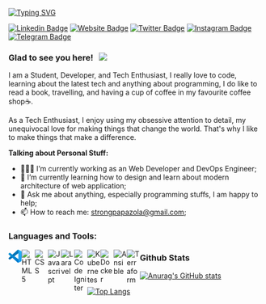 [![Typing SVG](https://readme-typing-svg.herokuapp.com/?lines=Hello+There!;My+Name+is+Bintang+👋)](https://git.io/typing-svg)

[![Linkedin Badge](https://img.shields.io/badge/-LinkedIn-0e76a8?style=flat-square&logo=Linkedin&logoColor=white)](https://www.linkedin.com/in/muhammad-bintang-cahya-putra/)
[![Website Badge](https://img.shields.io/badge/Website-3b5998?style=flat-square&logo=google-chrome&logoColor=white)](https://strongpapazola.github.io)
[![Twitter Badge](https://img.shields.io/badge/-Twitter-00acee?style=flat-square&logo=Twitter&logoColor=white)](https://twitter.com/strongpapazola)
[![Instagram Badge](https://img.shields.io/badge/-Instagram-e4405f?style=flat-square&logo=Instagram&logoColor=white)](https://instagram.com/strongpapazola/)
[![Telegram Badge](https://img.shields.io/badge/-Telegram-0088cc?style=flat-square&logo=Telegram&logoColor=white)](https://t.me/strongpapazola)

### Glad to see you here! &nbsp; ![](https://visitor-badge.glitch.me/badge?page_id=strongpapazola.strongpapazola)

I am a Student, Developer, and Tech Enthusiast, I really love to code, learning about the latest tech and anything about programming, I do like to read a book, travelling, and having a cup of coffee in my favourite coffee shop☕️.

As a Tech Enthusiast, I enjoy using my obsessive attention to detail, my unequivocal love for making things that change the world. That's why I like to make things that make a difference.

**Talking about Personal Stuff:**

- 👨🏻‍💻 I’m currently working as an Web Developer and DevOps Engineer;
- 🚀 I’m currently learning how to design and learn about modern architecture of web application;
- 💬 Ask me about anything, especially programming stuffs, I am happy to help;
- 📫 How to reach me: [strongpapazola@gmail.com](mailto:strongpapazola@gmail.com);

### Languages and Tools:
<img align="left" alt="Visual Studio Code" width="26px" src="https://raw.githubusercontent.com/github/explore/80688e429a7d4ef2fca1e82350fe8e3517d3494d/topics/visual-studio-code/visual-studio-code.png" /> 
<img align="left" alt="HTML 5" width="26px" src="https://upload.wikimedia.org/wikipedia/commons/thumb/6/61/HTML5_logo_and_wordmark.svg/512px-HTML5_logo_and_wordmark.svg.png" > 
<img align="left" alt="CSS" width="26px" src="https://cdn.pixabay.com/photo/2017/08/05/11/16/logo-2582747_1280.png" />
<img align="left" alt="Javascript" width="26px" src="https://upload.wikimedia.org/wikipedia/commons/thumb/9/99/Unofficial_JavaScript_logo_2.svg/2048px-Unofficial_JavaScript_logo_2.svg.png" /> 
<img align="left" alt="Laravel" width="26px" src="https://uploads.sitepoint.com/wp-content/uploads/2015/02/1423519219laravel-l-slant.png" /> 
<img align="left" alt="Code Igniter" width="26px" src="https://static.cdnlogo.com/logos/c/31/codeigniter.svg" /> 
<img align="left" alt="Kubernetes" width="26px" src="https://upload.wikimedia.org/wikipedia/commons/thumb/3/39/Kubernetes_logo_without_workmark.svg/2109px-Kubernetes_logo_without_workmark.svg.png" /> 
<img align="left" alt="Docker" width="26px" src="https://www.docker.com/wp-content/uploads/2022/03/vertical-logo-monochromatic.png" /> 
<img align="left" alt="Ansible" width="26px" src="https://upload.wikimedia.org/wikipedia/commons/thumb/2/24/Ansible_logo.svg/1200px-Ansible_logo.svg.png" /> 
<img align="left" alt="Terraform" width="26px" src="https://forum.huawei.com/enterprise/en/data/attachment/forum/202204/21/120858nak5g1epkzwq5gcs.png" /> 

### Github Stats
[![Anurag's GitHub stats](https://github-readme-stats.vercel.app/api?username=strongpapazola)](https://github.com/anuraghazra/github-readme-stats)

[![Top Langs](https://github-readme-stats.vercel.app/api/top-langs/?username=strongpapazola&layout=compact)](https://github.com/anuraghazra/github-readme-stats)
